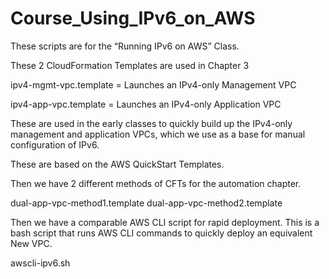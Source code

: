 # Course_Using_IPv6_on_AWS

These scripts are for the “Running IPv6 on AWS” Class.


These 2 CloudFormation Templates are used in Chapter 3

ipv4-mgmt-vpc.template = Launches an IPv4-only Management VPC

ipv4-app-vpc.template = Launches an IPv4-only Application VPC

These are used in the early classes to quickly build up the IPv4-only management and application VPCs, which we use as a base for manual configuration of IPv6.

These are based on the AWS QuickStart Templates.



Then we have 2 different methods of CFTs for the automation chapter.

dual-app-vpc-method1.template
dual-app-vpc-method2.template



Then we have a comparable AWS CLI script for rapid deployment.  This is a bash script that runs AWS CLI commands to quickly deploy an equivalent New VPC.

awscli-ipv6.sh
